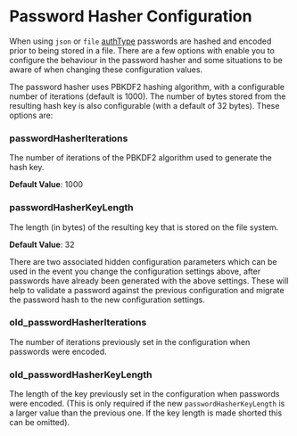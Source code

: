 # Password Hasher Configuration

When using `json` or `file` [authType](DGLux-Server-Options#authtype) passwords are hashed and encoded prior to being stored in a file. There are a few options with enable you to configure the behaviour in the password hasher and some situations to be aware of when changing these configuration values.

The password hasher uses PBKDF2 hashing algorithm, with a configurable number of iterations (default is 1000). The number of bytes stored from the resulting hash key is also configurable (with a default of 32 bytes). These options are:

### passwordHasherIterations

The number of iterations of the PBKDF2 algorithm used to generate the hash key.

**Default Value**: 1000

### passwordHasherKeyLength

The length (in bytes) of the resulting key that is stored on the file system.

**Default Value**: 32

There are two associated hidden configuration parameters which can be used in the event you change the configuration settings above, after passwords have already been generated with the above settings. These will help to validate a password against the previous configuration and migrate the password hash to the new configuration settings.

### old_passwordHasherIterations

The number of iterations previously set in the configuration when passwords were encoded.

### old_passwordHasherKeyLength

The length of the key previously set in the configuration when passwords were encoded. (This is only required if the new `passwordHasherKeyLength` is a larger value than the previous one. If the key length is made shorted this can be omitted).

